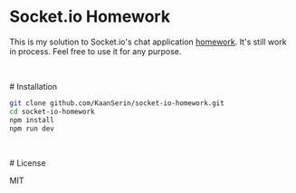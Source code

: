 # Socket.io Homework

This is my solution to Socket.io's chat application <a href="https://socket.io/get-started/chat">homework</a>. It's still work in process. Feel free to use it for any purpose.

<br/>

# Installation

```bash
git clone github.com/KaanSerin/socket-io-homework.git
cd socket-io-homework
npm install
npm run dev
```

<br/>

# License

MIT
